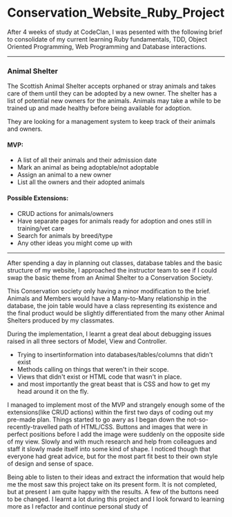 # Conservation_Website_Ruby_Project

After 4 weeks of study at CodeClan, I was pesented with the following brief to consolidate of my current learning Ruby fundamentals, TDD, Object Oriented Programming, Web Programming and Database interactions.
___

### Animal Shelter

The Scottish Animal Shelter accepts orphaned or stray animals and takes care of them until 
they can be adopted by a new owner. The shelter has a list of potential new owners for the animals. 
Animals may take a while to be trained up and made healthy before being available for adoption.

They are looking for a management system to keep track of their animals and owners. 

#### MVP: 

 - A list of all their animals and their admission date
 - Mark an animal as being adoptable/not adoptable
 - Assign an animal to a new owner
 - List all the owners and their adopted animals

#### Possible Extensions:

 - CRUD actions for animals/owners
 - Have separate pages for animals ready for adoption and ones still in training/vet care
 - Search for animals by breed/type
 - Any other ideas you might come up with
 
 ___
 
After spending a day in planning out classes, database tables and the basic structure of my website, I approached the
instructor team to see if I could swap the basic theme from an Animal Shelter to a Conservation Society.
 
This Conservation society only having a minor modification to the brief. Animals and Members would have a Many-to-Many
relationship in the database, the join table would have a class representing its existence and the final product would be
slightly differentiated from the many other Animal Shelters produced by my classmates.

During the implementation, I learnt a great deal about debugging issues raised in all three sectors of Model, View and Controller.
  * Trying to insertinformation into databases/tables/columns that didn't exist
  * Methods calling on things that weren't in their scope.
  * Views that didn't exist or HTML code that wasn't in place.
  * and most importantly the great beast that is CSS and how to get my head around it on the fly.
  
I managed to implement most of the MVP and strangely enough some of the extensions(like CRUD actions) within the first
two days of coding out my pre-made plan. Things started to go awry as I began down the not-so-recently-travelled path of 
HTML/CSS.
Buttons and images that were in perfect positions before I add the image were suddenly on the opposite side of my view.
Slowly and with much research and help from colleagues and staff it slowly made itself into some kind of shape.
I noticed though that everyone had great advice, but for the most part fit best to their own style of design and 
sense of space. 

Being able to listen to their ideas and extract the information that would help me the most saw this project take on its
present form. It is not completed, but at present I am quite happy with the results. A few of the buttons need to be
changed.
I learnt a lot during this project and I look forward to learning more as I refactor and continue personal study of 
